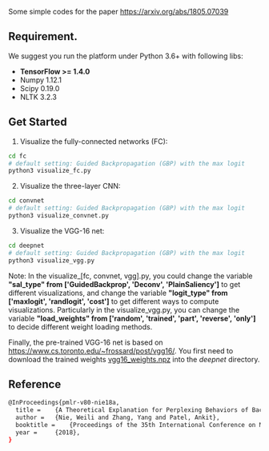 Some simple codes for the paper https://arxiv.org/abs/1805.07039

## Requirement. 
We suggest you run the platform under Python 3.6+ with following libs:
* **TensorFlow >= 1.4.0**
* Numpy 1.12.1
* Scipy 0.19.0
* NLTK 3.2.3

## Get Started

1. Visualize the fully-connected networks (FC): 
```bash
cd fc
# default setting: Guided Backpropagation (GBP) with the max logit
python3 visualize_fc.py
```
2. Visualize the three-layer CNN: 
```bash
cd convnet
# default setting: Guided Backpropagation (GBP) with the max logit
python3 visualize_convnet.py
```
3. Visualize the VGG-16 net: 
```bash
cd deepnet
# default setting: Guided Backpropagation (GBP) with the max logit
python3 visualize_vgg.py
```

Note: In the visualize_[fc, convnet, vgg].py, you could change the variable 
**"sal_type" from 
['GuidedBackprop', 'Deconv', 'PlainSaliency']**
to get different visualizations, and change the variable 
**"logit_type" 
from ['maxlogit', 'randlogit', 'cost']**
to get different ways to compute visualizations. 
Particularly in the visualize_vgg.py, you can change the variable **"load_weights" from 
['random', 'trained', 'part', 'reverse', 'only']** to decide different weight loading methods.

Finally, the pre-trained VGG-16 net is based on https://www.cs.toronto.edu/~frossard/post/vgg16/. 
You first need to download the trained weights [vgg16_weights.npz](https://www.cs.toronto.edu/~frossard/vgg16/vgg16_weights.npz)
into the *deepnet* directory.


## Reference
```bash
@InProceedings{pmlr-v80-nie18a,
  title = 	 {A Theoretical Explanation for Perplexing Behaviors of Backpropagation-based Visualizations},
  author = 	 {Nie, Weili and Zhang, Yang and Patel, Ankit},
  booktitle = 	 {Proceedings of the 35th International Conference on Machine Learning},
  year = 	 {2018},
}
```